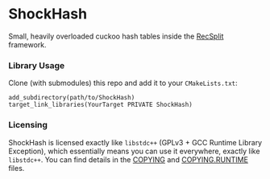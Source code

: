 # ShockHash

Small, heavily overloaded cuckoo hash tables inside the [RecSplit](https://github.com/vigna/sux/blob/master/sux/function/RecSplit.hpp) framework.

### Library Usage

Clone (with submodules) this repo and add it to your `CMakeLists.txt`:

```
add_subdirectory(path/to/ShockHash)
target_link_libraries(YourTarget PRIVATE ShockHash)
```

### Licensing
ShockHash is licensed exactly like `libstdc++` (GPLv3 + GCC Runtime Library Exception), which essentially means you can use it everywhere, exactly like `libstdc++`.
You can find details in the [COPYING](/COPYING) and [COPYING.RUNTIME](/COPYING.RUNTIME) files.
